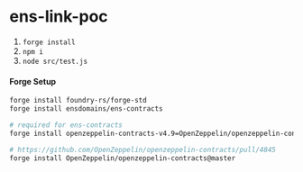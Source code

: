 # ens-link-poc

1. `forge install`
1. `npm i`
1. `node src/test.js`

#### Forge Setup

```sh
forge install foundry-rs/forge-std
forge install ensdomains/ens-contracts

# required for ens-contracts
forge install openzeppelin-contracts-v4.9=OpenZeppelin/openzeppelin-contracts@release-v4.9 

# https://github.com/OpenZeppelin/openzeppelin-contracts/pull/4845
forge install OpenZeppelin/openzeppelin-contracts@master 
```
